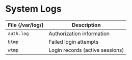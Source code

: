 # System Logs

| File (/var/log/) | Description                     |
| ---------------- | ------------------------------- |
| `auth.log`       | Authorization information       |
| `btmp`           | Failed login attempts           |
| `wtmp`           | Login records (active sessions) |
